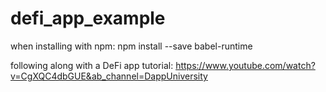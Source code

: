 # defi_app_example

when installing with npm:
npm install --save babel-runtime

following along with a DeFi app tutorial:
https://www.youtube.com/watch?v=CgXQC4dbGUE&ab_channel=DappUniversity
